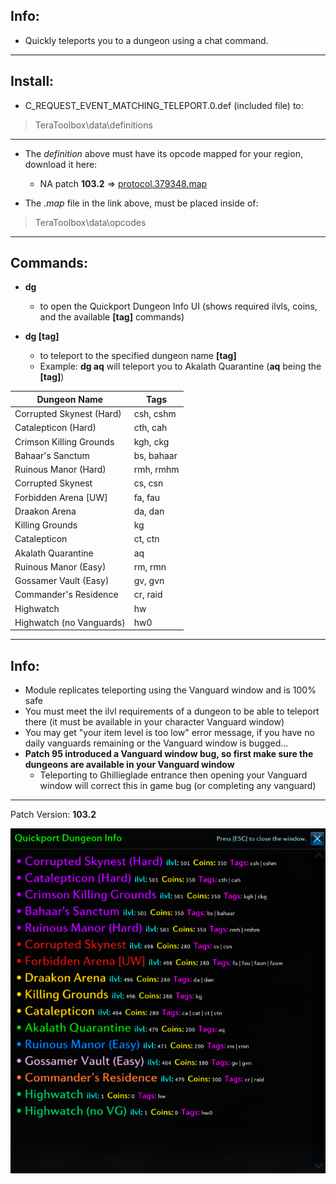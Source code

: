 ## Info:

- Quickly teleports you to a dungeon using a chat command.

---

## Install:

- C_REQUEST_EVENT_MATCHING_TELEPORT.0.def (included file) to:
> TeraToolbox\data\definitions

---
- The *definition* above must have its opcode mapped for your region, download it here:
  - NA patch **103.2** => [protocol.379348.map](https://github.com/TerableMods/OP-codez)

- The *.map* file in the link above, must be placed inside of:
> TeraToolbox\data\opcodes

---

## Commands:

- **dg**
  - to open the Quickport Dungeon Info UI (shows required ilvls, coins, and the available **[tag]** commands)

- **dg [tag]**
  - to teleport to the specified dungeon name  **[tag]**
  - Example: **dg aq** will teleport you to Akalath Quarantine (**aq** being the **[tag]**)

|        Dungeon Name         |    Tags    |
| ----------------------------|------------|
| Corrupted Skynest (Hard)    | csh, cshm  |
| Catalepticon (Hard)         | cth, cah   |
| Crimson Killing Grounds     | kgh, ckg   |
| Bahaar's Sanctum            | bs, bahaar |
| Ruinous Manor (Hard)        | rmh, rmhm  |
| Corrupted Skynest           | cs, csn    |
| Forbidden Arena [UW]        | fa, fau    |
| Draakon Arena               | da, dan    |
| Killing Grounds     		  | kg		   |
| Catalepticon                | ct, ctn    |
| Akalath Quarantine          | aq         |
| Ruinous Manor (Easy)        | rm, rmn    |
| Gossamer Vault (Easy)       | gv, gvn    |
| Commander's Residence       | cr, raid   |
| Highwatch                   | hw         |
| Highwatch (no Vanguards)    | hw0        |

---

## Info:

- Module replicates teleporting using the Vanguard window and is 100% safe
- You must meet the ilvl requirements of a dungeon to be able to teleport there (it must be available in your character Vanguard window)
- You may get "your item level is too low" error message, if you have no daily vanguards remaining or the Vanguard window is bugged...
- **Patch 95 introduced a Vanguard window bug, so first make sure the dungeons are available in your Vanguard window**
  - Teleporting to Ghillieglade entrance then opening your Vanguard window will correct this in game bug (or completing any vanguard)

---

Patch Version: **103.2**

![UI](/ui.png)